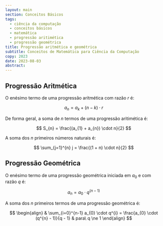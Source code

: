 ```yaml
---
layout: main
section: Conceitos Básicos
tags:
  - ciência da computação
  - conceitos básicos
  - matemática
  - progressão aritimética
  - progressão geométrica
title: Progressão aritmética e geométrica
subtitle: Conceitos de Matemática para Ciência da Computação
copy: 2023
date: 2023-08-03
abstract:
---
```


## Progressão Aritmética

O enésimo termo de uma progressão aritmética com razão $r$ é:

$$
a_{n} = a_{k} + (n - k) \cdot r
$$

De forma geral, a soma de $n$ termos de uma progressão aritimética é:

$$
S_{n} = \frac{(a_{1} + a_{n}) \cdot n}{2}
$$

A soma dos $n$ primeiros números naturais é:

$$
\sum_{j=1}^{n} j = \frac{(1 + n) \cdot n}{2}
$$

## Progressão Geométrica

O enésimo termo de uma progressão geométrica iniciada em $a_{0}$ e com razão $q$ é:

$$
a_{n} = a_{0} \cdot q ^{(n - 1)}
$$

A soma dos $n$ primeiros termos de uma progressão geométrica é:

$$
\begin{align}
& \sum_{i=0}^{n-1} a_{0} \cdot q^{i} = \frac{a_{0} \cdot (q^{n} - 1)}{q - 1} & para\ q \ne 1 
\end{align}
$$
